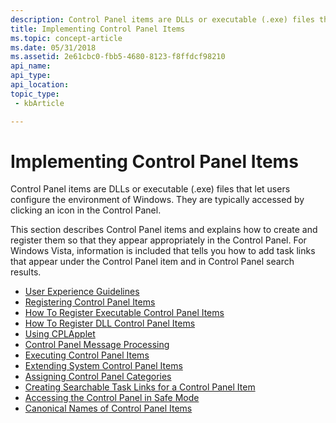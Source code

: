 ```yaml
---
description: Control Panel items are DLLs or executable (.exe) files that let users configure the environment of Windows. They are typically accessed by clicking an icon in the Control Panel.
title: Implementing Control Panel Items
ms.topic: concept-article
ms.date: 05/31/2018
ms.assetid: 2e61cbc0-fbb5-4680-8123-f8ffdcf98210
api_name: 
api_type: 
api_location: 
topic_type: 
 - kbArticle

---
```


# Implementing Control Panel Items

Control Panel items are DLLs or executable (.exe) files that let users configure the environment of Windows. They are typically accessed by clicking an icon in the Control Panel.

This section describes Control Panel items and explains how to create and register them so that they appear appropriately in the Control Panel. For Windows Vista, information is included that tells you how to add task links that appear under the Control Panel item and in Control Panel search results.

-   [User Experience Guidelines](user-experience-guidelines.md)
-   [Registering Control Panel Items](registering-control-panel-items.md)
-   [How To Register Executable Control Panel Items](how-to-register-an-executable-control-panel-item-registration-.md)
-   [How To Register DLL Control Panel Items](how-to-register-dll-control-panel-item-registration-.md)
-   [Using CPLApplet](using-cplapplet.md)
-   [Control Panel Message Processing](message-processing.md)
-   [Executing Control Panel Items](executing-control-panel-items.md)
-   [Extending System Control Panel Items](extending-system-control-panel-items.md)
-   [Assigning Control Panel Categories](assigning-control-panel-categories.md)
-   [Creating Searchable Task Links for a Control Panel Item](creating-searchable-task-links.md)
-   [Accessing the Control Panel in Safe Mode](accessing-the-cp-in-safe-mode-under-vista.md)
-   [Canonical Names of Control Panel Items](controlpanel-canonical-names.md)

 

 



